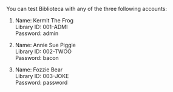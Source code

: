 You can test Biblioteca with any of the three following accounts:
1) Name: Kermit The Frog\
   Library ID: 001-ADMI\
   Password: admin

2) Name: Annie Sue Piggie\
   Library ID: 002-TWOO\
   Password: bacon

3) Name: Fozzie Bear\
   Library ID: 003-JOKE\
   Password: password

